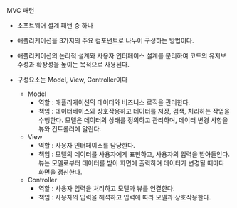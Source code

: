MVC 패턴
- 소프트웨어 설계 패턴 중 하나
- 애플리케이션을 3가지의 주요 컴포넌트로 나누어 구성하는 방법이다.
- 애플리케이션의 논리적 설계와 사용자 인터페이스 설계를 분리하여 코드의 유지보수성과 확장성을 높이는 목적으로 사용된다.

- 구성요소는 Model, View, Controller이다
	- Model
		- 역할 : 애플리케이션의 데이터와 비즈니스 로직을 관리한다.
		- 책임 : 데이터베이스와 상호작용하고 데이터를 저장, 검색, 처리하는 작업을 수행한다. 모델은 데이터의 상태를 정의하고 관리하며, 데이터 변경 사항을 뷰와 컨트롤러에 알린다.
	- View
		- 역할 : 사용자 인터페이스를 담당한다.
		- 책임 : 모델의 데이터를 사용자에게 표현하고, 사용자의 입력을 받아들인다. 뷰는 모델로부터 데이터를 받아 화면에 출력하며 데이터가 변경될 때마다 화면을 갱신한다.
	- Controller
		- 역할 : 사용자 입력을 처리하고 모델과 뷰를 연결한다.
		- 책임 : 사용자의 입력을 해석하고 입력에 따라 모델과 상호작용한다. 
